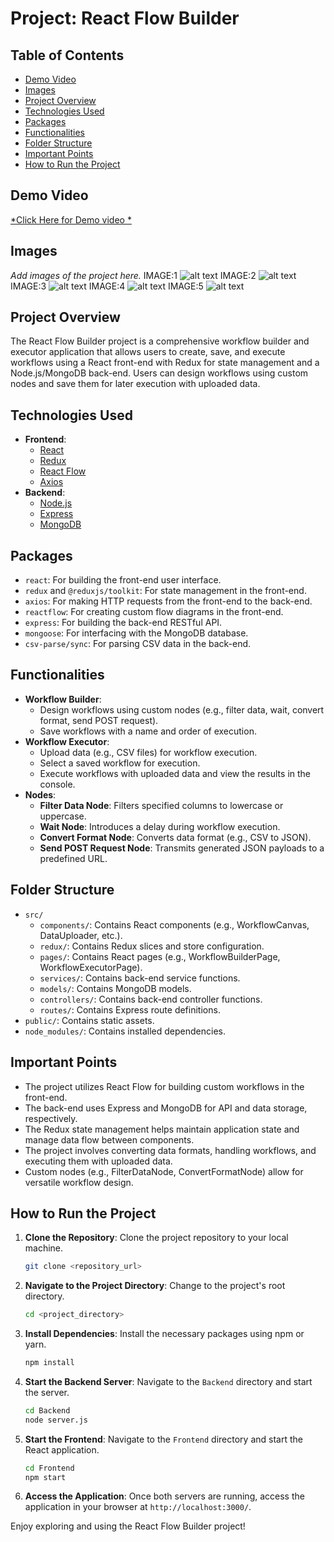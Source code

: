 # Project: React Flow Builder

## Table of Contents
- [Demo Video](#demo-video)
- [Images](#images)
- [Project Overview](#project-overview)
- [Technologies Used](#technologies-used)
- [Packages](#packages)
- [Functionalities](#functionalities)
- [Folder Structure](#folder-structure)
- [Important Points](#important-points)
- [How to Run the Project](#how-to-run-the-project)

## Demo Video
[*Click Here for Demo video *](https://www.youtube.com/watch?v=NQEadYxT7L4)

## Images
*Add images of the project here.*
IMAGE:1 ![alt text](image.png)
IMAGE:2 ![alt text](image-1.png)
IMAGE:3 ![alt text](image-2.png)
IMAGE:4 ![alt text](image-3.png)
IMAGE:5 ![alt text](image-4.png)
## Project Overview

The React Flow Builder project is a comprehensive workflow builder and executor application that allows users to create, save, and execute workflows using a React front-end with Redux for state management and a Node.js/MongoDB back-end. Users can design workflows using custom nodes and save them for later execution with uploaded data.

## Technologies Used

- **Frontend**:
    - [React](https://react.dev/)
    - [Redux](https://redux.js.org/)
    - [React Flow](https://reactflow.dev/)
    - [Axios](https://axios-http.com/)
- **Backend**:
    - [Node.js](https://nodejs.org/)
    - [Express](https://expressjs.com/)
    - [MongoDB](https://www.mongodb.com/)

## Packages

- `react`: For building the front-end user interface.
- `redux` and `@reduxjs/toolkit`: For state management in the front-end.
- `axios`: For making HTTP requests from the front-end to the back-end.
- `reactflow`: For creating custom flow diagrams in the front-end.
- `express`: For building the back-end RESTful API.
- `mongoose`: For interfacing with the MongoDB database.
- `csv-parse/sync`: For parsing CSV data in the back-end.

## Functionalities

- **Workflow Builder**:
    - Design workflows using custom nodes (e.g., filter data, wait, convert format, send POST request).
    - Save workflows with a name and order of execution.
- **Workflow Executor**:
    - Upload data (e.g., CSV files) for workflow execution.
    - Select a saved workflow for execution.
    - Execute workflows with uploaded data and view the results in the console.
- **Nodes**:
    - **Filter Data Node**: Filters specified columns to lowercase or uppercase.
    - **Wait Node**: Introduces a delay during workflow execution.
    - **Convert Format Node**: Converts data format (e.g., CSV to JSON).
    - **Send POST Request Node**: Transmits generated JSON payloads to a predefined URL.

## Folder Structure

- `src/`
    - `components/`: Contains React components (e.g., WorkflowCanvas, DataUploader, etc.).
    - `redux/`: Contains Redux slices and store configuration.
    - `pages/`: Contains React pages (e.g., WorkflowBuilderPage, WorkflowExecutorPage).
    - `services/`: Contains back-end service functions.
    - `models/`: Contains MongoDB models.
    - `controllers/`: Contains back-end controller functions.
    - `routes/`: Contains Express route definitions.
- `public/`: Contains static assets.
- `node_modules/`: Contains installed dependencies.

## Important Points

- The project utilizes React Flow for building custom workflows in the front-end.
- The back-end uses Express and MongoDB for API and data storage, respectively.
- The Redux state management helps maintain application state and manage data flow between components.
- The project involves converting data formats, handling workflows, and executing them with uploaded data.
- Custom nodes (e.g., FilterDataNode, ConvertFormatNode) allow for versatile workflow design.

## How to Run the Project

1. **Clone the Repository**: Clone the project repository to your local machine.
    ```bash
    git clone <repository_url>
    ```

2. **Navigate to the Project Directory**: Change to the project's root directory.
    ```bash
    cd <project_directory>
    ```

3. **Install Dependencies**: Install the necessary packages using npm or yarn.
    ```bash
    npm install
    ```

4. **Start the Backend Server**: Navigate to the `Backend` directory and start the server.
    ```bash
    cd Backend
    node server.js
    ```

5. **Start the Frontend**: Navigate to the `Frontend` directory and start the React application.
    ```bash
    cd Frontend
    npm start
    ```

6. **Access the Application**: Once both servers are running, access the application in your browser at `http://localhost:3000/`.

Enjoy exploring and using the React Flow Builder project!
